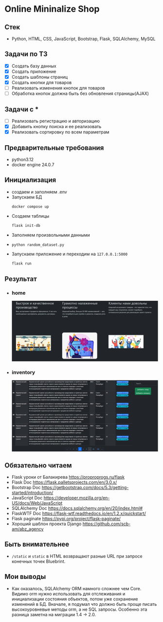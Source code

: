 # Online Mininalize Shop

## Стек 
- Python, HTML, CSS, JavaScript, Bootstrap, Flask, SQLAlchemy, MySQL

## Задачи по ТЗ
- [x] Создать базу данных
- [x] Создать приложение
- [x] Создать шаблоны страниц
- [x] Создать кнопки для товаров
- [ ] Реализовать изменения кнопок для товаров
- [ ] Обработка кнопок должна быть без обновления страницы(AJAX)

## Задачи с *
- [ ] Реализовать регистрацию и авторизацию
- [x] Добавить кнопку поиска и ее реализовать
- [x] Реализовать сортировку по всем параметрам

## Предварительные требования
- python3.12
- docker engine 24.0.7

## Инициализация
- создаем и заполняем .env
- Запускаем БД 
  ```bash
  docker compose up
  ```
- Создаем таблицы
  ```bash
  flask init-db
  ```
- Заполняем произвольными данными
- ```bash
  python random_dataset.py
  ```
- Запускаем приложение и переходим на `127.0.0.1:5000`
  ```bash
  flask run
  ```
  
## Результат
- ### home 
  ![screen1](wsgi/static/imgs/screen1.PNG)
- ### inventory
  ![screen2](wsgi/static/imgs/screen2.PNG)
  
## Обязательно читаем
- Flask уроки от Балакирева https://proproprogs.ru/flask
- Flask Doc https://flask.palletsprojects.com/en/3.0.x/
- Bootstrap Doc https://getbootstrap.com/docs/5.3/getting-started/introduction/
- JavaScript Doc https://developer.mozilla.org/en-US/docs/Web/JavaScript
- SQLAlchemy Doc https://docs.sqlalchemy.org/en/20/index.html#
- FlaskWTF Doc https://flask-wtf.readthedocs.io/en/1.2.x/quickstart/
- Flask paginate https://pypi.org/project/flask-paginate/
- Хороший шаблон проекта Django https://github.com/scb-am/abz_agency

## Быть внимательнее
- `/static` и `static` в HTML возвращают разные URL при запросе конечных точек Bluebrint. 

## Мои выводы
- Как оказалось, SQLAlchemy ORM намного сложнее чем Core. Видимо orm нужно использовать для отслеживания и
  инициализации состояния объектов, потом уже сохранение изменений в БД. Вначале, я подумал что должно быть проще
  писать высокоуровневые методы orm, а не SQL запросы. Особенно эта разница заметна на миграции 1.4 -> 2.0.
